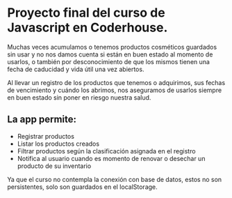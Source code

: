 # Proyecto final del curso de Javascript en Coderhouse.

Muchas veces acumulamos o tenemos productos cosméticos guardados sin usar y no nos damos cuenta si están en buen estado al momento de usarlos, o también por desconocimiento de que los mismos tienen una fecha de caducidad y vida útil una vez abiertos.

Al llevar un registro de los productos que tenemos o adquirimos, sus fechas de vencimiento y cuándo los abrimos, nos aseguramos de usarlos siempre en buen estado sin poner en riesgo nuestra salud.

La app permite:
---
* Registrar productos
* Listar los productos creados
* Filtrar productos según la clasificación asignada en el registro
* Notifica al usuario cuando es momento de renovar o desechar un producto de su inventario


Ya que el curso no contempla la conexión con base de datos, estos no son persistentes, solo son guardados en el localStorage.
